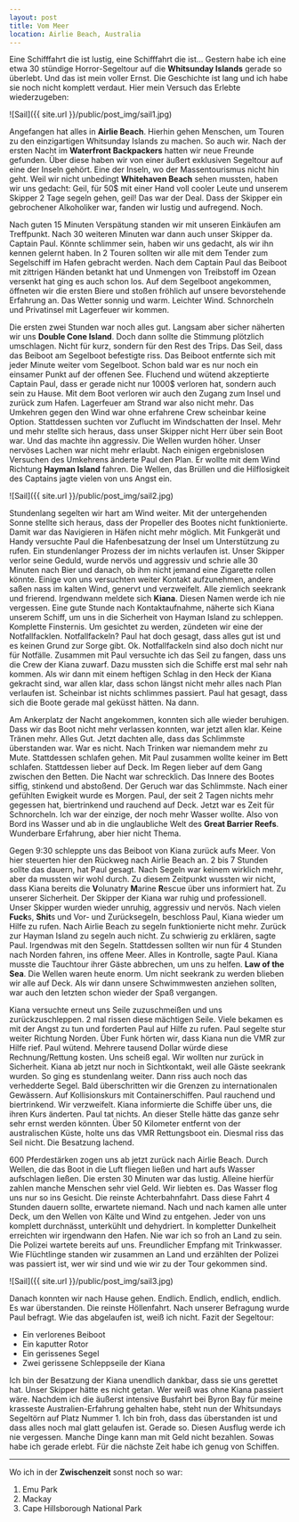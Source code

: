 ```yaml
---
layout: post
title: Vom Meer
location: Airlie Beach, Australia
---
```


Eine Schifffahrt die ist lustig, eine Schifffahrt die ist... Gestern habe ich eine etwa 30 stündige Horror-Segeltour auf die **Whitsunday Islands** gerade so überlebt. Und das ist mein voller Ernst. Die Geschichte ist lang und ich habe sie noch nicht komplett verdaut. Hier mein Versuch das Erlebte wiederzugeben:

![Sail]({{ site.url }}/public/post_img/sail1.jpg)

Angefangen hat alles in **Airlie Beach**. Hierhin gehen Menschen, um Touren zu den einzigartigen Whitsunday Islands zu machen. So auch wir. Nach der ersten Nacht im **Waterfront Backpackers** hatten wir neue Freunde gefunden. Über diese haben wir von einer äußert exklusiven Segeltour auf eine der Inseln gehört. Eine der Inseln, wo der Massentourismus nicht hin geht. Weil wir nicht unbedingt **Whitehaven Beach** sehen mussten, haben wir uns gedacht: Geil, für 50$ mit einer Hand voll cooler Leute und unserem Skipper 2 Tage segeln gehen, geil! Das war der Deal. Dass der Skipper ein gebrochener Alkoholiker war, fanden wir lustig und aufregend. Noch.

Nach guten 15 Minuten Verspätung standen wir mit unseren Einkäufen am Treffpunkt. Nach 30 weiteren Minuten war dann auch unser Skipper da. Captain Paul. Könnte schlimmer sein, haben wir uns gedacht, als wir ihn kennen gelernt haben. In 2 Touren sollten wir alle mit dem Tender zum Segelschiff im Hafen gebracht werden. Nach dem Captain Paul das Beiboot mit zittrigen Händen betankt hat und Unmengen von Treibstoff im Ozean versenkt hat ging es auch schon los. Auf dem Segelboot angekommen, öffneten wir die ersten Biere und stoßen fröhlich auf unsere bevorstehende Erfahrung an. Das Wetter sonnig und warm. Leichter Wind. Schnorcheln und Privatinsel mit Lagerfeuer wir kommen.

Die ersten zwei Stunden war noch alles gut. Langsam aber sicher näherten wir uns **Double Cone Island**. Doch dann sollte die Stimmung plötzlich umschlagen. Nicht für kurz, sondern für den Rest des Trips. Das Seil, dass das Beiboot am Segelboot befestigte riss. Das Beiboot entfernte sich mit jeder Minute weiter vom Segelboot. Schon bald war es nur noch ein einsamer Punkt auf der offenen See. Fluchend und wütend akzeptierte Captain Paul, dass er gerade nicht nur 1000$ verloren hat, sondern auch sein zu Hause. Mit dem Boot verloren wir auch den Zugang zum Insel und zurück zum Hafen. Lagerfeuer am Strand war also nicht mehr. Das Umkehren gegen den Wind war ohne erfahrene Crew scheinbar keine Option. Stattdessen suchten vor Zuflucht im Windschatten der Insel. Mehr und mehr stellte sich heraus, dass unser Skipper nicht Herr über sein Boot war. Und das machte ihn aggressiv. Die Wellen wurden höher. Unser nervöses Lachen war nicht mehr erlaubt. Nach einigen ergebnislosen Versuchen des Umkehrens änderte Paul den Plan. Er wollte mit dem Wind Richtung **Hayman Island** fahren. Die Wellen, das Brüllen und die Hilflosigkeit des Captains jagte vielen von uns Angst ein.

![Sail]({{ site.url }}/public/post_img/sail2.jpg)

Stundenlang segelten wir hart am Wind weiter. Mit der untergehenden Sonne stellte sich heraus, dass der Propeller des Bootes nicht funktionierte. Damit war das Navigieren in Häfen nicht mehr möglich. Mit Funkgerät und Handy versuchte Paul die Hafenbesatzung der Insel um Unterstützung zu rufen. Ein stundenlanger Prozess der im nichts verlaufen ist. Unser Skipper verlor seine Geduld, wurde nervös und aggressiv und schrie alle 30 Minuten nach Bier und danach, ob ihm nicht jemand eine Zigarette rollen könnte. Einige von uns versuchten weiter Kontakt aufzunehmen, andere saßen nass im kalten Wind, genervt und verzweifelt. Alle ziemlich seekrank und frierend. Irgendwann meldete sich **Kiana**. Diesen Namen werde ich nie vergessen. Eine gute Stunde nach Kontaktaufnahme, näherte sich Kiana unserem Schiff, um uns in die Sicherheit von Hayman Island zu schleppen. Komplette Finsternis. Um gesichtet zu werden, zündeten wir eine der Notfallfacklen. Notfallfackeln? Paul hat doch gesagt, dass alles gut ist und es keinen Grund zur Sorge gibt. Ok. Notfallfackeln sind also doch nicht nur für Notfälle. Zusammen mit Paul versuchte ich das Seil zu fangen, dass uns die Crew der Kiana zuwarf. Dazu mussten sich die Schiffe erst mal sehr nah kommen. Als wir dann mit einem heftigen Schlag in den Heck der Kiana gekracht sind, war allen klar, dass schon längst nicht mehr alles nach Plan verlaufen ist. Scheinbar ist nichts schlimmes passiert. Paul hat gesagt, dass sich die Boote gerade mal geküsst hätten. Na dann.

Am Ankerplatz der Nacht angekommen, konnten sich alle wieder beruhigen. Dass wir das Boot nicht mehr verlassen konnten, war jetzt allen klar. Keine Tränen mehr. Alles Gut. Jetzt dachten alle, dass das Schlimmste überstanden war. War es nicht. Nach Trinken war niemandem mehr zu Mute. Stattdessen schlafen gehen. Mit Paul zusammen wollte keiner im Bett schlafen. Stattdessen lieber auf Deck. Im Regen lieber auf dem Gang zwischen den Betten. Die Nacht war schrecklich. Das Innere des Bootes siffig, stinkend und abstoßend. Der Geruch war das Schlimmste. Nach einer gefühlten Ewigkeit wurde es Morgen. Paul, der seit 2 Tagen nichts mehr gegessen hat, biertrinkend und rauchend auf Deck. Jetzt war es Zeit für Schnorcheln. Ich war der einzige, der noch mehr Wasser wollte. Also von Bord ins Wasser und ab in die unglaubliche Welt des **Great Barrier Reefs**. Wunderbare Erfahrung, aber hier nicht Thema.

Gegen 9:30 schleppte uns das Beiboot von Kiana zurück aufs Meer. Von hier steuerten hier den Rückweg nach Airlie Beach an. 2 bis 7 Stunden sollte das dauern, hat Paul gesagt. Nach Segeln war keinem wirklich mehr, aber da mussten wir wohl durch. Zu diesem Zeitpunkt wussten wir nicht, dass Kiana bereits die **V**olunatry **M**arine **R**escue über uns informiert hat. Zu unserer Sicherheit. Der Skipper der Kiana war ruhig und professionell. Unser Skipper wurden wieder unruhig, aggressiv und nervös. Nach vielen **Fuck**s, **Shit**s und Vor- und Zurücksegeln, beschloss Paul, Kiana wieder um Hilfe zu rufen. Nach Airlie Beach zu segeln funktionierte nicht mehr. Zurück zur Hayman Island zu segeln auch nicht. Zu schwierig zu erklären, sagte Paul. Irgendwas mit den Segeln. Stattdessen sollten wir nun für 4 Stunden nach Norden fahren, ins offene Meer. Alles in Kontrolle, sagte Paul. Kiana musste die Tauchtour ihrer Gäste abbrechen, um uns zu helfen. **Law of the Sea**. Die Wellen waren heute enorm. Um nicht seekrank zu werden blieben wir alle auf Deck. Als wir dann unsere Schwimmwesten anziehen sollten, war auch den letzten schon wieder der Spaß vergangen.

Kiana versuchte erneut uns Seile zuzuschmeißen und uns zurückzuschleppen. 2 mal rissen diese mächtigen Seile. Viele bekamen es mit der Angst zu tun und forderten Paul auf Hilfe zu rufen. Paul segelte stur weiter Richtung Norden. Über Funk hörten wir, dass Kiana nun die VMR zur Hilfe rief. Paul wütend. Mehrere tausend Dollar würde diese Rechnung/Rettung kosten. Uns scheiß egal. Wir wollten nur zurück in Sicherheit. Kiana ab jetzt nur noch in Sichtkontakt, weil alle Gäste seekrank wurden. So ging es stundenlang weiter. Dann riss auch noch das verhedderte Segel. Bald überschritten wir die Grenzen zu internationalen Gewässern. Auf Kollisionskurs mit Containerschiffen. Paul rauchend und biertrinkend. Wir verzweifelt. Kiana informierte die Schiffe über uns, die ihren Kurs änderten. Paul tat nichts. An dieser Stelle hätte das ganze sehr sehr ernst werden könnten. Über 50 Kilometer entfernt von der australischen Küste, holte uns das VMR Rettungsboot ein. Diesmal riss das Seil nicht. Die Besatzung lachend.

600 Pferdestärken zogen uns ab jetzt zurück nach Airlie Beach. Durch Wellen, die das Boot in die Luft fliegen ließen und hart aufs Wasser aufschlagen ließen. Die ersten 30 Minuten war das lustig. Alleine hierfür zahlen manche Menschen sehr viel Geld. Wir liebten es. Das Wasser flog uns nur so ins Gesicht. Die reinste Achterbahnfahrt. Dass diese Fahrt 4 Stunden dauern sollte, erwartete niemand. Nach und nach kamen alle unter Deck, um den Wellen von Kälte und Wind zu entgehen. Jeder von uns komplett durchnässt, unterkühlt und dehydriert. In kompletter Dunkelheit erreichten wir irgendwann den Hafen. Nie war ich so froh an Land zu sein. Die Polizei wartete bereits auf uns. Freundlicher Empfang mit Trinkwasser. Wie Flüchtlinge standen wir zusammen an Land und erzählten der Polizei was passiert ist, wer wir sind und wie wir zu der Tour gekommen sind.

![Sail]({{ site.url }}/public/post_img/sail3.jpg)

Danach konnten wir nach Hause gehen. Endlich. Endlich, endlich, endlich. Es war überstanden. Die reinste Höllenfahrt. Nach unserer Befragung wurde Paul befragt. Wie das abgelaufen ist, weiß ich nicht. Fazit der Segeltour:

- Ein verlorenes Beiboot
- Ein kaputter Rotor
- Ein gerissenes Segel
- Zwei gerissene Schleppseile der Kiana

Ich bin der Besatzung der Kiana unendlich dankbar, dass sie uns gerettet hat. Unser Skipper hätte es nicht getan. Wer weiß was ohne Kiana passiert wäre. Nachdem ich die äußerst intensive Busfahrt bei Byron Bay für meine krasseste Australien-Erfahrung gehalten habe, steht nun der Whitsundays Segeltörn auf Platz Nummer 1. Ich bin froh, dass das überstanden ist und dass alles noch mal glatt gelaufen ist. Gerade so. Diesen Ausflug werde ich nie vergessen. Manche Dinge kann man mit Geld nicht bezahlen. Sowas habe ich gerade erlebt. Für die nächste Zeit habe ich genug von Schiffen.

<hr>

Wo ich in der **Zwischenzeit** sonst noch so war:

1. Emu Park
2. Mackay
3. Cape Hillsborough National Park